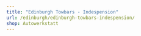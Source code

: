```yaml
---
title: "Edinburgh Towbars - Indespension"
url: /edinburgh/edinburgh-towbars-indespension/
shop: Autowerkstatt
---
```

